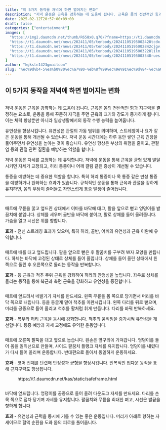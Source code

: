 ```yaml
---
title: "이 5가지 동작을 저녁에 하면 벌어지는 변화"
description: "저녁 운동은 근육을 강화하는 데 도움이 됩니다. 근육은 몸의 전반적인 힘과 지구력을 결정하는 요소로, 운동을 통해 꾸준히 자극을 주면 근육의 크기와 강도가 증가하게 됩니다. 이는 체력 향상뿐만 아니라 일상생활에서의 동작 수행 능력을 높여줍니다."
date: 2025-02-12T20:57:00+09:00
draft: false
categories: ["entertainment"]
images: [
  "https://img2.daumcdn.net/thumb/R658x0.q70/?fname=https://t1.daumcdn.net/news/202411/05/tenbody/20241105195002172inmz.jpg"
  "https://t1.daumcdn.net/news/202411/05/tenbody/20241105195002428tcdx.gif"
  "https://t1.daumcdn.net/news/202411/05/tenbody/20241105195002842cjgv.gif"
  "https://t1.daumcdn.net/news/202411/05/tenbody/20241105195003228lilm.gif"
  "https://t1.daumcdn.net/news/202411/05/tenbody/20241105195003548rues.gif"
]
author: "kgkstn1423gmailcom"
slug: "%ec%9d%b4-5%ea%b0%80%ec%a7%80-%eb%8f%99%ec%9e%91%ec%9d%84-%ec%a0%80%eb%85%81%ec%97%90-%ed%95%98%eb%a9%b4-%eb%b2%8c%ec%96%b4%ec%a7%80%eb%8a%94-%eb%b3%80%ed%99%94"
---
```


<h2 >이 5가지 동작을 저녁에 하면 벌어지는 변화</h2> <figure ><img src="https://img2.daumcdn.net/thumb/R658x0.q70/?fname=https://t1.daumcdn.net/news/202411/05/tenbody/20241105195002172inmz.jpg" alt=""/></figure> <p>저녁 운동은 근육을 강화하는 데 도움이 됩니다. 근육은 몸의 전반적인 힘과 지구력을 결정하는 요소로, 운동을 통해 꾸준히 자극을 주면 근육의 크기와 강도가 증가하게 됩니다. 이는 체력 향상뿐만 아니라 일상생활에서의 동작 수행 능력을 높여줍니다.</p> <p>유연성을 향상시킵니다. 유연성은 관절의 가동 범위를 의미하며, 스트레칭이나 요가 같은 운동을 통해 개선될 수 있습니다. 저녁 운동 시간대에는 하루 동안 쌓인 근육 긴장을 풀어주면서 유연성을 높이는 것이 좋습니다. 유연성 향상은 부상의 위험을 줄이고, 관절염 등의 관절 관련 질환을 예방하는 역할을 합니다.</p> <p>저녁 운동은 자세를 교정하는 데 유익합니다. 저녁에 운동을 통해 근육을 균형 있게 발달시키면 자세가 교정되고, 허리 통증이나 어깨 결림 같은 증상이 개선될 수 있습니다.</p> <p>통증을 예방하는 데 중요한 역할을 합니다. 특히 허리 통증이나 목 통증 같은 만성 통증을 예방하거나 완화하는 효과가 있습니다. 규칙적인 운동을 통해 근육과 관절을 강하게 유지하면, 몸의 부담이 줄어들고 자연스럽게 통증 발생이 줄어듭니다.</p> <hr /> <figure ><img src="https://t1.daumcdn.net/news/202411/05/tenbody/20241105195002428tcdx.gif" alt=""/></figure> <p>매트에 무릎을 꿇고 엎드린 상태에서 이마를 바닥에 대고, 팔을 앞으로 뻗고 엉덩이를 발꿈치에 붙입니다. 상체를 세우며 골반을 바닥에 붙이고, 팔로 상체를 들어 올려줍니다. 가슴을 열고 시선은 위를 향합니다.</p> <p><strong>효과</strong> - 전신 스트레칭 효과가 있으며, 특히 허리, 골반, 어깨의 유연성과 근육 이완에 유익합니다.</p> <figure ><img src="https://t1.daumcdn.net/news/202411/05/tenbody/20241105195002842cjgv.gif" alt=""/></figure> <p>매트에 배를 대고 엎드립니다. 팔을 앞으로 뻗은 후 팔꿈치를 구부려 W자 모양을 만듭니다. 하체는 바닥에 고정된 상태로 상체를 들어 올립니다. 상체를 들어 올린 상태에서 왼쪽으로 돌린 후 오른쪽으로 돌리는 동작을 반복합니다.</p> <p><strong>효과</strong> - 등 근육과 척추 주위 근육을 강화하여 허리의 안정성을 높입니다. 좌우로 상체를 돌리는 동작을 통해 복근과 측면 근육을 강화하고 유연성을 증진합니다.</p> <figure ><img src="https://t1.daumcdn.net/news/202411/05/tenbody/20241105195003228lilm.gif" alt=""/></figure> <p>매트에 엎드려서 네발기기 자세를 만드세요. 왼쪽 무릎을 몸 쪽으로 당기면서 머리를 바닥 쪽으로 내립니다. 등을 둥글게 말아 척추를 이완시킵니다. 왼쪽 다리를 뒤로 뻗으며, 머리를 공중으로 들어 올리고 척추를 활처럼 휘게 만듭니다. 다리를 바꿔 반복하세요.</p> <p><strong>효과</strong> - 복부와 허리 근육을 동시에 강화합니다. 척추의 움직임을 증가시켜 유연성을 개선합니다. 통증 예방과 자세 교정에도 유익한 운동입니다.</p> <figure ><img src="https://t1.daumcdn.net/news/202411/05/tenbody/20241105195003548rues.gif" alt=""/></figure> <p>매트에 오른쪽 팔뚝을 대고 옆으로 눕습니다. 왼손은 옆구리에 가져갑니다. 엉덩이를 들어 몸을 일직선으로 만들며, 사이드 팔꿈치 플랭크 자세를 유지합니다. 엉덩이를 내렸다가 다시 들어 올리며 운동합니다. 반대편으로 돌아서 동일하게 운동하세요.</p> <p><strong>효과</strong> - 코어 전체를 단련해 안정성과 균형을 향상시킵니다. 반복적인 업다운 동작을 통해 근지구력도 향상됩니다.</p> <figure ><div > https://t1.daumcdn.net/kas/static/safeframe.html </div></figure> <figure ><img src="https://t1.daumcdn.net/news/202411/05/tenbody/20241105195003894tyul.gif" alt=""/></figure> <p>바닥에 엎드립니다. 엉덩이를 공중으로 들어 올려 다운도그 자세를 만드세요. 다리를 손목 쪽으로 점차 당기며 자세를 유지합니다. 팔꿈치와 무릎을 최대한 펴고, 시선은 발끝을 향하게 합니다.</p> <p><strong>효과</strong> - 유연성과 근력을 동시에 기를 수 있는 좋은 운동입니다. 머리가 아래로 향하는 자세이므로 혈액 순환을 도와 몸의 피로를 풀어줍니다.</p>